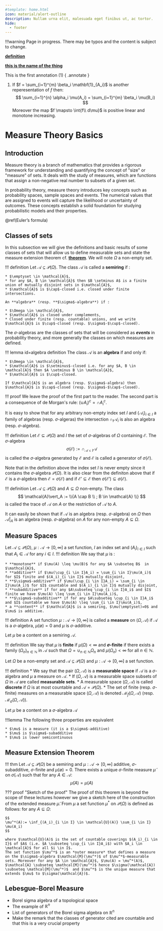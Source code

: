 ```yaml
---
#template: home.html
icon: material/alert-outline
description: Nullam urna elit, malesuada eget finibus ut, ac tortor. 
hide:
  - footer
---
```



!!!warning
    Page in progress. There may be typos and the content is subject to change.

<a href="../Integral/#1"><b>definition</b></a>


<a href='../1_Introduction/#this is the name of the thing'><b>this is the name of the thing</b></a>

This is the first annotation (1)
{ .annotate }

1.  If $f = \sum_{i=1}^{m} \beta_i \mathbf{1}_{A_i}$ is another 
    reperesentation of $f$ then: 
    $$
    \sum_{i=1}^{n} \alpha_i \mu(A_i) = \sum_{i=1}^{m} \beta_i \mu(B_i)
    $$
    Moreover the map $f \mapsto \int{f\\ d\mu}$ is positive linear and 
    monotone increasing.


# Measure Theory Basics
## Introduction
Measure theory is a branch of mathematics that provides a rigorous framework for understanding and quantifying the concept of "size" or "measure" of sets. It deals with the study of measures, which are functions that assign a non-negative real number to subsets of a given set.


In probability theory,  measure theory introduces key concepts such as 
probability spaces, sample spaces and events. The numerical values that are 
assigned to events will capture the likelihood or uncertainty of outcomes.
These concepts establish a solid foundation for studying probabilistic 
models and their properties.

@ref(Euler’s formula)

## Classes of sets
In this subsection we will give the definitions and basic results of some classes of sets that will allow us to define measurable sets and state the measure extension theorem cf. <a href="#measure_extension_theorem"><b>theorem</b></a>.
We will note $\Omega$ a non-empty set.

!!! definition
    Let $\mathcal{A} \subseteq \mathcal{P}(\Omega)$. The class $\mathcal{A}$ is called  a **semiring** if :

    * $\emptyset \in \mathcal{A}$,
    * for any $A, B \in \mathcal{A}$ then $B \setminus A$ is a finite union of mutually disjoint sets in $\mathcal{A}$,
    * $\mathcal{A}$ is $\cap$-closed i.e. closed under finite intersections.

    An **algebra** (resp. **$\sigma$-algebra**) if :

    * $\Omega \in \mathcal{A}$,
    * $\mathcal{A}$ is closed under complements,
    * Closed under finite (resp. countable) unions, and we write $\mathcal{A}$ is $\cup$-closed (resp. $\sigma$-$\cup$-closed).

The $\sigma$-algebras are the classes of sets that will be considered as ***events*** in probability theory, and more generally the classes on which measures are defined.

!!! lemma id=algebra definition
    The class $\mathcal{A}$ is an **algebra** if and only if:

    * $\Omega \in \mathcal{A}$,
    * $\mathcal{A}$ is $\setminus$-closed i.e. for any $A, B \in \mathcal{A}$ then $A \setminus B \in \mathcal{A}$,
    * $\mathcal{A}$ is $\cup$-closed.

    If $\mathcal{A}$ is an algebra (resp. $\sigma$-algebra) then $\mathcal{A}$ is $\cap$-closed (resp. $\sigma$-$\cap$-closed).

!!! proof
    We leave the proof of the first part to the reader.
    The second part is a consequence of de Morgan's rule: $(\cup A_i)^c = \cap A_i^c$.

It is easy to show that for any arbitrary non-empty index set $I$ and $(\mathcal{A}_i)_{i \in I}$ a family of algebras (resp. $\sigma$-algeras) the intersection $\cap_I\mathcal{A}_i$ is also an algebra (resp. $\sigma$-algebra).

!!! definition
    Let $\mathcal{E} \subseteq \mathcal{P}(\Omega)$ and $I$ the set of $\sigma$-algebras of $\Omega$ containing $\mathcal{E}.$
    The $\sigma$-algebra
    $$
    \sigma(\mathcal{E}):= \cap_{\mathcal{A} \in I}\mathcal{A}
    $$
    is called the $\sigma$-algebra generated by $\mathcal{E}$ and $\mathcal{E}$ is called a generator of $\sigma(\mathcal{E}).$

Note that in the definition above the index set $I$ is never empty since it contains the $\sigma$-algebra $\mathcal{P}(\Omega).$
It is also clear from the definiton above that if $\mathcal{E}$ is a $\sigma$-algebra then $\mathcal{E}=\sigma(\mathcal{E})$
and if $\mathcal{E'} \subseteq \mathcal{E}$ then $\sigma(\mathcal{E'}) \subseteq \sigma(\mathcal{E})$.

!!! definition
    Let $\mathcal{A} \subseteq \mathcal{P}(\Omega)$ and $A \subseteq \Omega$ non-empty.
    The class
    $$
    \mathcal{A}\vert_A := \\{A \cap B \\ ; B \in \mathcal{A} \\}
    $$
    is called the trace of $\mathcal{A}$ on $A$ or the restriction of $\mathcal{A}$ to $A$.

It can easily be shown that if $\mathcal{A}$ is an algebra (resp. $\sigma$-algebra) on $\Omega$ then
$\mathcal{A}\vert_A$ is an algebra (resp. $\sigma$-algebra) on $A$ for any non-empty $A \subseteq \Omega$.

## Measure Spaces
  Let $\mathcal{A} \subseteq \mathcal{P}(\Omega)$,
  $\mu: \mathcal{A} \to [0, \infty]$ a set function,
  $I$ an index set and $(A_i)_{i \in I}$ such that $A_i \in \mathcal{A}$ for any $i \in I$.
!!! definition
    We say that $\mu$ is :

    * **monotone** if $\mu(A) \leq \mu(B)$ for any $A \subseteq B$  in $\mathcal{A}$,
    * **additive** if $\mu(\cup_{i \in I}A_i) = \sum_{i \in I}\mu(A_i)$ for $I$ finite and $(A_i)_{i \in I}$ mutually disjoint,
    * **$\sigma$-additive** if $\mu(\cup_{i \in I}A_i) = \sum_{i \in I}\mu(A_i)$ for $I$ countable and $(A_i)_{i \in I}$ mutually disjoint,
    * **subadditive** if for any $A\subseteq \cup_{i \in I}A_i$ and $I$ finite we have $\mu(A) \leq \sum_{i \in I}\mu(A_i)$,
    * **$\sigma$-subadditive** if for any $A\subseteq \cup_{i \in I}A_i$ and $I$ countable we have $\mu(A) \leq \sum_{i \in I}\mu(A_i)$,
    * a **content** if $\mathcal{A}$ is a semiring, $\mu(\emptyset)=0$ and $\mu$ is additive.

!!! definition
    A set function $\mu : \mathcal{A} \to [0, \infty]$ is called a **measure** on $(\Omega, \mathcal{A})$ if $\mathcal{A}$ is a $\sigma$-algebra, $\mu(\emptyset)=0$ and $\mu$ is $\sigma$-additive.

Let $\mu$ be a content on a semiring $\mathcal{A}$. 

!!! definition
    We say that $\mu$ is **finite** if $\mu(\Omega) < \infty$ and  **$\sigma$-finite** if there exists a family $(\Omega_n)_{n \in \mathbb{N}}$ in $\mathcal{A}$ such that $\Omega = \cup_{n \in \mathbb{N}}\Omega_n$ and $\mu(\Omega_n) < \infty$ for all $n \in \mathbb{N}$.

Let $\Omega$ be a non-empty set and $\mathcal{A} \subseteq \mathcal{P}(\Omega)$ and $\mu : \mathcal{A} \to [0, \infty]$ a set function.

!!! definition
    * We say that the pair $(\Omega, \mathcal{A})$ is a **measurable space** if $\mathcal{A}$ is a $\sigma$-algebra and $\mu$ a measure on $\mathcal{A}$.
    * If $(\Omega, \mathcal{A})$ is a measurable space subsets of $\Omega$ in $\mathcal{A}$ are called **measurable sets**.
    * A measurable space $(\Omega, \mathcal{A})$ is called **discrete** if $\Omega$ is at most countable and $\mathcal{A}=\mathcal{P}(\Omega)$.
    * The set of finite (resp. $\sigma$-finite) measures on a measurable space $(\Omega, \mathcal{A})$ is denoted $\mathcal{M}_f(\Omega, \mathcal{A})$ (resp. $\mathcal{M}_{\sigma}(\Omega, \mathcal{A})$).

Let $\mu$ be a content on a $\sigma$-algebra $\mathcal{A}$

!!!lemma
    The following three properties are equivalent 

    * $\mu$ is a measure (it is a $\sigma$-additive)
    * $\mu$ is $\sigma$-subadditive
    * $\mu$ is lower semicontinuous


## Measure Extension Theorem

<a id="measure_extension_theorem"></a>
!!! thm
    Let $\mathcal{A} \subseteq \mathcal{P}(\Omega)$ be a semiring and  $\mu: \mathcal{A} \to [0, \infty]$ additive, $\sigma$-subadditive, $\sigma$-finite and $\mu(\emptyset)=0$.
    There exists a unique $\sigma$-finite measure $\tilde{\mu }$ on $\sigma(\mathcal{A})$ such that for any $A \in \mathcal{A}$:
    $$
    \tilde{\mu }(A) = \mu(A)
    $$

??? proof "Sketch of the proof"
    The proof of this theorem is beyond the scope of these lectures however we give a sketch here of the construction of the extended measure $\tilde{\mu }$.
    From $\mu$ a set function $\mu^*$ on $\mathcal{P}(\Omega)$ is defined as follows: for any $A \subseteq \Omega$:

    $$
    \mu^*(A):= \inf_{(A_i)_{i \in I} \in \mathcal{U}(A)} \sum_{i \in I} \mu(A_i)
    $$

    where $\mathcal{U}(A)$ is the set of countable coverings $(A_i)_{i \in I}$ of $A$ (i.e. $A \subseteq \cup_{i \in I}A_i$) with $A_i \in \mathcal{A}$ for all $i \in I$.
    The set function $\mu^*$ is an *outer measure* that defines a measure on the $\sigma$-algebra $\mathcal{M}(\mu^*)$ of $\mu^*$-measurable sets. Moreover for any $A \in \mathcal{A}$, $\mu(A) = \mu^*(A)$, $\mathcal{A} \subseteq \mathcal{M}(\mu^*)$ hence $\sigma(\mathcal{A}) \subseteq \mathcal{M}(\mu^*)$  and $\mu^*$ is the unique measure that extends $\mu$ to $\sigma(\mathcal{A})$.
## Lebesgue-Borel Measure
* Borel sigma algebra of a topological space
* The example of $\mathbb{R}^n$
* List of generators of the Borel sigma algebra on $\mathbb{R}^n$
* Make the remark that the classes of generator cited are countable and that this is a very crucial property
